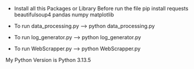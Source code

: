 * Install all this Packages or Library Before run the file
   pip install requests beautifulsoup4 pandas numpy matplotlib

* To run data_processing.py --> python data_processing.py
* To run log_generator.py --> python log_generator.py
* To run WebScrapper.py --> python WebScrapper.py

My Python Version is Python 3.13.5
